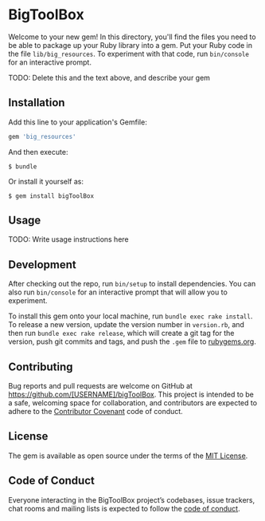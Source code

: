 # BigToolBox

Welcome to your new gem! In this directory, you'll find the files you need to be able to package up your Ruby library into a gem. Put your Ruby code in the file `lib/big_resources`. To experiment with that code, run `bin/console` for an interactive prompt.

TODO: Delete this and the text above, and describe your gem

## Installation

Add this line to your application's Gemfile:

```ruby
gem 'big_resources'
```

And then execute:

    $ bundle

Or install it yourself as:

    $ gem install bigToolBox

## Usage

TODO: Write usage instructions here

## Development

After checking out the repo, run `bin/setup` to install dependencies. You can also run `bin/console` for an interactive prompt that will allow you to experiment.

To install this gem onto your local machine, run `bundle exec rake install`. To release a new version, update the version number in `version.rb`, and then run `bundle exec rake release`, which will create a git tag for the version, push git commits and tags, and push the `.gem` file to [rubygems.org](https://rubygems.org).

## Contributing

Bug reports and pull requests are welcome on GitHub at https://github.com/[USERNAME]/bigToolBox. This project is intended to be a safe, welcoming space for collaboration, and contributors are expected to adhere to the [Contributor Covenant](http://contributor-covenant.org) code of conduct.

## License

The gem is available as open source under the terms of the [MIT License](https://opensource.org/licenses/MIT).

## Code of Conduct

Everyone interacting in the BigToolBox project’s codebases, issue trackers, chat rooms and mailing lists is expected to follow the [code of conduct](https://github.com/[USERNAME]/bigToolBox/blob/master/CODE_OF_CONDUCT.md).
